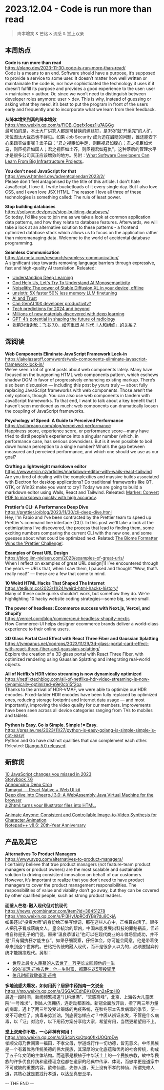 2023.12.04 - Code is run more than read  
========  

> 降本增笑 & 芒格 & 流感 & 堂上双亲

## 本周热点

**Code is run more than read**  
https://olano.dev/2023-11-30-code-is-run-more-than-read/  
Code is a means to an end. Software should have a purpose, it’s supposed to provide a service to some user. It doesn’t matter how well written or maintainable the code is, nor how sophisticated the technology it uses if it doesn’t fulfill its purpose and provides a good experience to the user: user > maintainer > author. Or, since we won’t need to distinguish between developer roles anymore: user > dev. This is why, instead of guessing or asking what they need, it’s best to put the program in front of the users early and frequently and to incorporate what we learn from their feedback.

**从降本增笑到真的降本增效**  
https://mp.weixin.qq.com/s/FIOB_Oqefx1oez1iu7AGGg  
最可怕的是，本土大厂讲究人都是可替换的螺丝钉，是35岁就“开采完”的人矿，末位淘汰大裁员也不鲜见。如果 Job Security 成为迫在眉睫的问题，谁还能安下心来踏实做事呢？孟子曰：“君之视臣如手足，则臣视君如腹心；君之视臣如犬马，则臣视君如国人；君之视臣如土芥，则臣视君如寇仇”。这种落后的管理水平才是很多公司真正应该增效的地方。另附：[What Software Developers Can Learn From Big Infrastructure Projects](https://www.simplethread.com/what-software-developers-can-learn-from-big-infrastructure-projects/)。

**You don't need JavaScript for that**  
https://www.htmhell.dev/adventcalendar/2023/2/  
Please don't feel antagonised by the title of this article. I don't hate JavaScript, I love it. I write bucketloads of it every single day. But I also love CSS, and I even love JSX HTML. The reason I love all three of these technologies is something called: The rule of least power.

**Stop building databases**  
https://sqlsync.dev/posts/stop-building-databases/  
So today, I’d like you to join me as we take a look at common application data patterns, and how they relate to database features. Afterwards, we will take a look at an alternative solution to these patterns - a frontend optimized database stack which allows us to focus on the application rather than micromanaging data. Welcome to the world of accidental database programming.

**Seamless Communication**  
https://ai.meta.com/research/seamless-communication/  
A significant step towards removing language barriers through expressive, fast and high-quality AI translation. Releated:  
- [Understanding Deep Learning](https://udlbook.github.io/udlbook/)  
- [God Help Us, Let's Try To Understand AI Monosemanticity](https://www.astralcodexten.com/p/god-help-us-lets-try-to-understand)  
- [Noiselith: The power of Stable Diffusion XL in your device, offline](https://noiselith.com/)  
- [unsloth: 5X faster 50% less memory LLM finetuning](https://github.com/unslothai/unsloth)  
- [AI and Trust](https://www.schneier.com/blog/archives/2023/12/ai-and-trust.html)  
- [Can GenAI 10X developer productivity?](https://stackoverflow.blog/2023/11/28/can-genai-10x-developer-productivity/)  
- [Tech predictions for 2024 and beyond](https://www.allthingsdistributed.com/2023/11/tech-predictions-for-2024-and-beyond.html)  
- [Millions of new materials discovered with deep learning](https://deepmind.google/discover/blog/millions-of-new-materials-discovered-with-deep-learning/)  
- [GPT-4’s potential in shaping the future of radiology](https://www.microsoft.com/en-us/research/blog/gpt-4s-potential-in-shaping-the-future-of-radiology/)  
- [张鹏对话谢欣：飞书 7.0，如何重塑 AI 时代「人和组织」的关系？](https://www.geekpark.net/news/328268)  

##  深阅读

**Web Components Eliminate JavaScript Framework Lock-in**  
https://jakelazaroff.com/words/web-components-eliminate-javascript-framework-lock-in/  
We’ve seen a lot of great posts about web components lately. Many have focused on the burgeoning HTML web components pattern, which eschews shadow DOM in favor of progressively enhancing existing markup. There’s also been discussion — including this post by yours truly — about fully replacing JavaScript frameworks with web components. Those aren’t the only options, though. You can also use web components in tandem with JavaScript frameworks. To that end, I want to talk about a key benefit that I haven’t seen mentioned as much: web components can dramatically loosen the coupling of JavaScript frameworks.

**Psychology of Speed: A Guide to Perceived Performance**  
https://calibreapp.com/blog/perceived-performance  
Happiness score, experience score, or performance score—many have tried to distil people’s experience into a singular number (which, in performance case, has serious downsides). But is it even possible to boil down human perception to a single number? What’s the gap between measured and perceived performance, and which one should we use as our goal?

**Crafting a lightweight markdown editor**  
https://www.ersin.nz/articles/markdown-editor-with-wails-react-tailwind  
Are you tired of dealing with the complexities and massive builds associated with Electron for desktop applications? Do traditional frameworks like QT, GTK, or Win32 make you want to cry? Today we are going to build a markdown editor using Wails, React and Tailwind. Releated: [Marker: Convert PDF to markdown quickly with high accuracy](https://github.com/VikParuchuri/marker).  

**Prettier's CLI: A Performance Deep Dive**  
https://prettier.io/blog/2023/11/30/cli-deep-dive.html  
Hey, I'm Fabio and I've been contracted by the Prettier team to speed up Prettier's command line interface (CLI). In this post we'll take a look at the optimizations I've discovered, the process that lead to finding them, some exciting numbers comparing the current CLI with the new one, and some guesses about what could be optimized next. Related: [The Biome Formatter Wins the 'Prettier Challenge'](https://biomejs.dev/blog/biome-wins-prettier-challenge/).  

**Examples of Great URL Design**  
https://blog.jim-nielsen.com/2023/examples-of-great-urls/  
When I reflect on examples of great URL design[1] I’ve encountered through the years — URLs that, when I saw them, I paused and thought “Wow, that’s really neat!” — these are a few that come to mind.

**10 Weird HTML Hacks That Shaped The Internet**  
https://tedium.co/2023/11/24/weird-html-hacks-history/  
Many of these code quirks shouldn’t work, but somehow they do. We’re highlighting 10 hacky website coding strategies—some big, some small.

**The power of headless: Ecommerce success with Next.js, Vercel, and Shopify**  
https://vercel.com/blog/commerceui-headless-shopify-nextjs  
How Commerce-UI helps designer ecommerce brands deliver a world-class experience to their online users.

**3D Glass Portal Card Effect with React Three Fiber and Gaussian Splatting**  
https://tympanus.net/codrops/2023/11/29/3d-glass-portal-card-effect-with-react-three-fiber-and-gaussian-splatting/  
Explore the creation of a 3D glass portal with React Three Fiber, with optimized rendering using Gaussian Splatting and integrating real-world objects.

**All of Netflix’s HDR video streaming is now dynamically optimized**  
https://netflixtechblog.com/all-of-netflixs-hdr-video-streaming-is-now-dynamically-optimized-e9e0cb15f2ba  
Thanks to the arrival of HDR-VMAF, we were able to optimize our HDR encodes. Fixed-ladder HDR encodes have been fully replaced by optimized ones, reducing storage footprint and Internet data usage — and most importantly, improving the video quality for our members. Improvements have been seen across all device categories ranging from TVs to mobiles and tablets.

**Python is Easy. Go is Simple. Simple != Easy.**  
https://preslav.me/2023/11/27/python-is-easy-golang-is-simple-simple-is-not-easy/  
Python and Go have distinct qualities that can complement each other. Releated: [Django 5.0 released](https://www.djangoproject.com/weblog/2023/dec/04/django-50-released/).  

## 新鲜货

[10 JavaScript changes you missed in 2023](https://www.youtube.com/watch?v=ANCm3oG7htM)  
[Storybook 7.6](https://storybook.js.org/blog/storybook-7-6/)  
[Announcing Deno Cron](https://deno.com/blog/cron)  
[Tamagui — React Native + Web UI kit](https://tamagui.dev/)  
[Deep dive into CheerpJ 3.0: A WebAssembly Java Virtual Machine for the browser](https://labs.leaningtech.com/blog/cheerpj-3-deep-dive)  
[ai2html: turns your Illustrator files into HTML.](http://ai2html.org/)  

[Animate Anyone: Consistent and Controllable Image-to-Video Synthesis for Character Animation](https://humanaigc.github.io/animate-anyone/)  
[Notepad++ v8.6: 20th-Year Anniversary](https://notepad-plus-plus.org/news/v86-20thyearanniversary/)  

## 产品及其它  

**Alternatives To Product Managers**  
https://www.svpg.com/alternatives-to-product-managers/  
I certainly believe that true product managers (not feature-team product managers or product owners) are the most scalable and sustainable solution to driving consistent innovation on behalf of our customers. However, it’s important to realize that you don’t need to have product managers to cover the product management responsibilities.  The responsibilities of value and viability don’t go away, but they can be covered by other qualified people, such as strong product leaders.

**面壁人芒格: 融入现代但对抗现代**  
https://news.ycombinator.com/item?id=38451278  
https://mp.weixin.qq.com/s/Pl3HyUpRCdYBjr7du6CkjA  
如果还以“投资大师”的身份给芒格写悼词，那在这些人心中，芒格算白活了。很多人把孔子看成落魄文人，皇帝統治的帮凶，中国未能发展出科技的罪魁祸首，但芒格自称是孔子的门徒。原来“温良恭谦让”也可以在现代商业的斗兽场里成功，并不是“只有偏执狂才能生存”。如果仔细观察，仔细体会，你可能会同意，他是带着使命来到这个世界的。芒格把传统的融入现代，而不是很多人以为的，必须要抛弃传统才能拥抱现代。另附：  
- [世界上最令人羡慕的人去世了，万字长文回顾他的一生](https://mp.weixin.qq.com/s/bVDUHnUeeHVtN9K945Nqpg)  
- [99岁查理·芒格去世：他一生财富，都藏在这5项投资里](https://mp.weixin.qq.com/s/JjRN6U9l9ITK9H6iw1z3pQ)  
- [伯凡时间致敬查理·芒格](https://mp.weixin.qq.com/s/UPs8QTt7wh7XQnhm8nFErg)  

**多地流感大爆发，如何用药？居家中药指南一文说全**  
https://mp.weixin.qq.com/s/3SGACEdhBKsjXwn2aRtpHQ  
最近一段时间，新闻频繁报道“儿科爆满”、“流感高峰”，北京、上海各大儿童医院“一号难求”，到处人流拥挤，连走动都困难。新冠全面放开后，攒了两三年力量的病毒，遇上了两三年没受过锻炼的免疫系统，在秋冬原本告发病毒的季节，便一发不可收拾了。病毒来势汹汹，到底要怎样应对？中医从辨证出发，不管是什么病毒，以「证」对治疗，以下用药方案分享给大家，希望有用，当然更希望用不上。

**堂上双亲你不敬，一心拜神有何用！**  
https://mp.weixin.qq.com/s/3S4xNkxOtqq0flxUOQrpDw  
孝顺父母乃世间第一福田，不孝父母，学道或行作一切功德，皆无意义。中华民族是一个有着优秀传统美德的伟大民族，其深厚的文化底蕴和优秀的社会传统，构成了五千年文明的主体结构。而道家是根植于中华沃土上的一个民族宗教，故中华民族的许多优良传统和道德理念也都在道家的经典中传承、体现，而忠孝更是道家中不可或缺的重要内容。欲修仙道，先修人道，天上没有不孝的神仙，所谓先修人道，其核心就是要践行孝道，以达至真忠至孝。

-- THE END --
